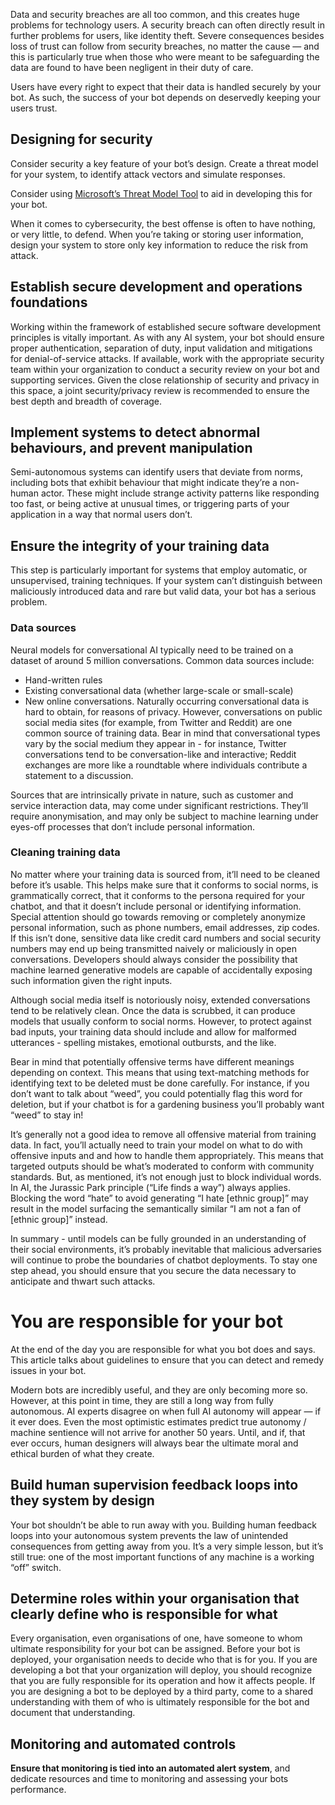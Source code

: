 Data and security breaches are all too common, and this creates huge problems for technology users. A security breach can often directly result in further problems for users, like identity theft. Severe consequences besides loss of trust can follow from security breaches, no matter the cause — and this is particularly true when those who were meant to be safeguarding the data are found to have been negligent in their duty of care. 

Users have every right to expect that their data is handled securely by your bot. As such, the success of your bot depends on deservedly keeping your users trust. 

## Designing for security

Consider security a key feature of your bot’s design. Create a threat model for your system, to identify attack vectors and simulate responses.

Consider using [Microsoft’s Threat Model Tool](https://docs.microsoft.com/en-us/azure/security/azure-security-threat-modeling-tool-getting-started "Microsoft's Threat Model Tool") to aid in developing this for your bot. 

When it comes to cybersecurity, the best offense is often to have nothing, or very little, to defend. When you’re taking or storing user information, design your system to store only key information to reduce the risk from attack. 

## Establish secure development and operations foundations

Working within the framework of established secure software development principles is vitally important. As with any AI system, your bot should ensure proper authentication, separation of duty, input validation and mitigations for denial-of-service attacks.  If available, work with the appropriate security team within your organization to conduct a security review on your bot and supporting services. Given the close relationship of security and privacy in this space, a joint security/privacy review is recommended to ensure the best depth and breadth of coverage.

## Implement systems to detect abnormal behaviours, and prevent manipulation

Semi-autonomous systems can identify users that deviate from norms, including bots that exhibit behaviour that might indicate they’re a non-human actor. These might include strange activity patterns like responding too fast, or being active at unusual times, or triggering parts of your application in a way that normal users don’t. 

## Ensure the integrity of your training data

This step is particularly important for systems that employ automatic, or unsupervised, training techniques. If your system can’t distinguish between maliciously introduced data and rare but valid data, your bot has a serious problem.

### Data sources
Neural models for conversational AI  typically need to be trained on a dataset of around 5 million conversations. Common data sources include: 
* Hand-written rules
* Existing conversational data (whether large-scale or small-scale)
* New online conversations.
Naturally occurring conversational data is hard to obtain, for reasons of privacy. However, conversations on public social media sites (for example, from Twitter and Reddit) are one common source of training data. Bear in mind that conversational types vary by the social medium they appear in - for instance, Twitter conversations tend to be conversation-like and interactive; Reddit exchanges are more like a roundtable where individuals contribute a statement to a discussion.

Sources that are intrinsically private in nature, such as customer and service interaction data, may come under significant restrictions. They’ll require anonymisation, and may only be subject to machine learning under eyes-off processes that don’t include personal information.

### Cleaning training data
No matter where your training data is sourced from, it’ll need to be cleaned before it’s usable. This helps make sure that it conforms to social norms, is grammatically correct, that it conforms to the persona required for your chatbot, and that it doesn’t include personal or identifying information. Special attention should go towards removing or completely anonymize personal information, such as phone numbers, email addresses, zip codes. If this isn’t done, sensitive data like credit card numbers and social security numbers may end up being transmitted naively or maliciously in open conversations. Developers should always consider the possibility that machine learned generative models are capable of accidentally exposing such information given the right inputs.

Although social media itself is notoriously noisy, extended conversations tend to be relatively clean. Once the data is scrubbed, it can produce models that usually conform to social norms. However, to protect against bad inputs, your training data should include and allow for malformed utterances - spelling mistakes, emotional outbursts, and the like.

Bear in mind that potentially offensive terms have different meanings depending on context. This means that using text-matching methods for identifying text to be deleted must be done carefully. For instance, if you don’t want to talk about “weed”, you could potentially flag this word for deletion, but if your chatbot is for a gardening business you’ll probably want “weed” to stay in!

It’s generally not a good idea to remove all offensive material from training data. In fact, you’ll actually need to train your model on what to do with offensive inputs and and how to handle them appropriately. This means that targeted outputs should be what’s moderated to conform with community standards. But, as mentioned, it’s not enough just to block individual words. In AI, the Jurassic Park principle (“Life finds a way”) always applies. Blocking the word “hate” to avoid generating “I hate \[ethnic group]” may result in the model surfacing the semantically similar “I am not a fan of \[ethnic group]” instead.

In summary - until models can be fully grounded in an understanding of their social environments, it’s probably inevitable that malicious adversaries will continue to probe the boundaries of chatbot deployments. To stay one step ahead, you should ensure that you secure the data necessary to anticipate and thwart such attacks.

# You are responsible for your bot

At the end of the day you are responsible for what you bot does and says. This article talks about guidelines to ensure that you can detect and remedy issues in your bot.

Modern bots are incredibly useful, and they are only becoming more so. However, at this point in time, they are still a long way from fully autonomous. AI experts disagree on when full AI autonomy will appear — if it ever does. Even the most optimistic estimates predict true autonomy / machine sentience will not arrive for another 50 years. Until, and if, that ever occurs, human designers will always bear the ultimate moral and ethical burden of what they create. 

## Build human supervision feedback loops into they system by design

Your bot shouldn’t be able to run away with you. Building human feedback loops into your autonomous system prevents the law of unintended consequences from getting away from you. It’s a very simple lesson, but it’s still true: one of the most important functions of any machine is a working “off” switch. 

## Determine roles within your organisation that clearly define who is responsible for what

Every organisation, even organisations of one, have someone to whom ultimate responsibility for your bot can be assigned. Before your bot is deployed, your organisation needs to decide who that is for you. If you are developing a bot that your organization will deploy, you should recognize that you are fully responsible for its operation and how it affects people. If you are designing a bot to be deployed by a third party, come to a shared understanding with them of who is ultimately responsible for the bot and document that understanding. 


## Monitoring and automated controls

__Ensure that monitoring is tied into an automated alert system__, and dedicate resources and time to monitoring and assessing your bots performance.
